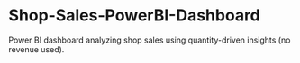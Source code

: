 # Shop-Sales-PowerBI-Dashboard
Power BI dashboard analyzing shop sales using quantity-driven insights (no revenue used).
